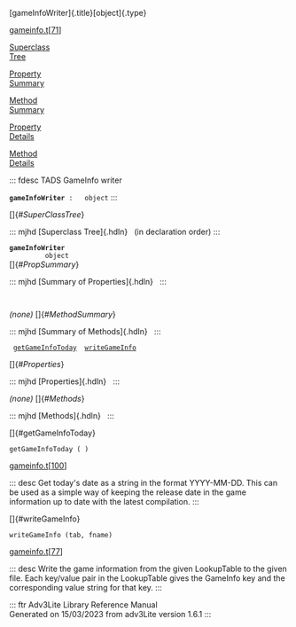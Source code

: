 [gameInfoWriter]{.title}[object]{.type}

[gameinfo.t](../file/gameinfo.t.html)\[[71](../source/gameinfo.t.html#71)\]

[Superclass\
Tree](#_SuperClassTree_)

[Property\
Summary](#_PropSummary_)

[Method\
Summary](#_MethodSummary_)

[Property\
Details](#_Properties_)

[Method\
Details](#_Methods_)

::: fdesc
TADS GameInfo writer

**`gameInfoWriter`**` :   object`
:::

[]{#_SuperClassTree_}

::: mjhd
[Superclass Tree]{.hdln}   (in declaration order)
:::

**`gameInfoWriter`**\
`         object`\
[]{#_PropSummary_}

::: mjhd
[Summary of Properties]{.hdln}  
:::

` `

*(none)* []{#_MethodSummary_}

::: mjhd
[Summary of Methods]{.hdln}  
:::

` `[`getGameInfoToday`](#getGameInfoToday)`  `[`writeGameInfo`](#writeGameInfo)`  `

[]{#_Properties_}

::: mjhd
[Properties]{.hdln}  
:::

*(none)* []{#_Methods_}

::: mjhd
[Methods]{.hdln}  
:::

[]{#getGameInfoToday}

`getGameInfoToday ( )`

[gameinfo.t](../file/gameinfo.t.html)\[[100](../source/gameinfo.t.html#100)\]

::: desc
Get today\'s date as a string in the format YYYY-MM-DD. This can be used
as a simple way of keeping the release date in the game information up
to date with the latest compilation.
:::

[]{#writeGameInfo}

`writeGameInfo (tab, fname)`

[gameinfo.t](../file/gameinfo.t.html)\[[77](../source/gameinfo.t.html#77)\]

::: desc
Write the game information from the given LookupTable to the given file.
Each key/value pair in the LookupTable gives the GameInfo key and the
corresponding value string for that key.
:::

::: ftr
Adv3Lite Library Reference Manual\
Generated on 15/03/2023 from adv3Lite version 1.6.1
:::
